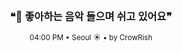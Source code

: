 <div align="center">

<br>

<h3>❝🎵 좋아하는 음악 들으며 쉬고 있어요❞</h3>

<sub>04:00 PM • Seoul ☀️ • by CrowRish</sub>

<br>

</div>